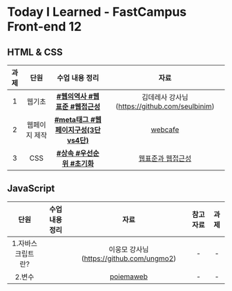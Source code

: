 # Today I Learned - FastCampus Front-end 12

##  HTML & CSS 
| 과제 | 단원 | 수업 내용 정리 | 자료 | 
|:--:|:--:|:---------:|:---:|
| 1 | 웹기초 | **[#웹의역사 #웹표준 #웹접근성](https://github.com/gayoungaa91/T.I.L-FDS12/blob/master/html%20%26%20css/web-basic.md)** |  김데레사 강사님 (https://github.com/seulbinim) |
| 2 | 웹페이지 제작 | **[#meta태그 #웹페이지구성(3단vs4단)](https://github.com/gayoungaa91/T.I.L-FDS12/blob/master/html%20%26%20css/webpage.md)** | [webcafe](https://seulbinim.github.io/exHTML5) | 
| 3 | CSS | **[#상속 #우선순위 #초기화](https://github.com/gayoungaa91/T.I.L-FDS12/blob/master/html%20%26%20css/css.md)** | [웹표준과 웹접근성](https://seulbinim.github.io/WSA/accessibility.html) |

## JavaScript
| 단원 | 수업 내용 정리 | 자료 | 참고자료 | 과제 | 
| :------: | :------------------------:| :-------: | :---------: | :---------: |
| 1.자바스크립트란? | []() | 이웅모 강사님 (https://github.com/ungmo2) | - | - |
| 2.변수 | []() | [poiemaweb](https://poiemaweb.com) | - | - |
